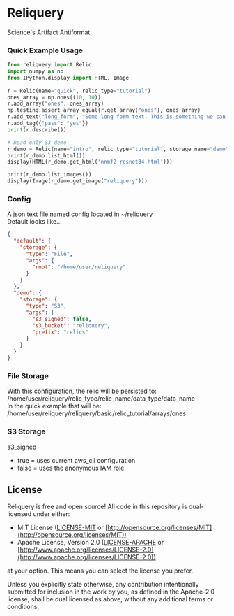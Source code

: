 # Reliquery
Science's Artifact Antiformat

### Quick Example Usage
```python
from reliquery import Relic
import numpy as np
from IPython.display import HTML, Image
 
r = Relic(name="quick", relic_type="tutorial")
ones_array = np.ones((10, 10))
r.add_array("ones", ones_array)
np.testing.assert_array_equal(r.get_array("ones"), ones_array)
r.add_text("long_form", "Some long form text. This is something we can do NLP on later")
r.add_tag({"pass": "yes"})
print(r.describe())

# Read only S3 demo
r_demo = Relic(name="intro", relic_type="tutorial", storage_name="demo")
print(r_demo.list_html())
display(HTML(r_demo.get_html('nnmf2 resnet34.html')))

print(r_demo.list_images())
display(Image(r_demo.get_image("reliquery")))
```

### Config
A json text file named config located in ~/reliquery
<br />
Default looks like...
```json
{
  "default": {
    "storage": {
      "type": "File",
      "args": {
        "root": "/home/user/reliquery"
      }
    }
  },
  "demo": {
    "storage": {
      "type": "S3",
      "args": {
        "s3_signed": false,
        "s3_bucket": "reliquery",
        "prefix": "relics"
      }
    }
  }
}
```
### File Storage
With this configuration, the relic will be persisted to:
<br />
/home/user/reliquery/relic_type/relic_name/data_type/data_name
<br />
In the quick example that will be:
<br />
/home/user/reliquery/reliquery/basic/relic_tutorial/arrays/ones
<br />

### S3 Storage
s3_signed
* true = uses current aws_cli configuration
* false = uses the anonymous IAM role

## License

Reliquery is free and open source! All code in this repository is dual-licensed under either:

* MIT License ([LICENSE-MIT](docs/LICENSE-MIT) or [http://opensource.org/licenses/MIT](http://opensource.org/licenses/MIT))
* Apache License, Version 2.0 ([LICENSE-APACHE](docs/LICENSE-APACHE) or [http://www.apache.org/licenses/LICENSE-2.0](http://www.apache.org/licenses/LICENSE-2.0))

at your option. This means you can select the license you prefer.

Unless you explicitly state otherwise, any contribution intentionally submitted
for inclusion in the work by you, as defined in the Apache-2.0 license, shall be dual licensed as above, without any
additional terms or conditions.
